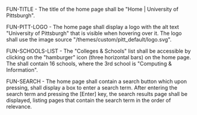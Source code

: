 FUN-TITLE - The title of the home page shall be "Home | University of Pittsburgh".

FUN-PITT-LOGO - The home page shall display a logo with the alt text "University of Pittsburgh" that is visible when hovering over it. The logo shall use the image source "/themes/custom/pitt_default/logo.svg".

FUN-SCHOOLS-LIST - The "Colleges & Schools" list shall be accessible by clicking on the "hamburger" icon (three horizontal bars) on the home page. 
The shall contain 16 schools, where the 3rd school is "Computing & Information".

FUN-SEARCH - The home page shall contain a search button which upon pressing, shall display a box to enter a search term.  After entering the search term and pressing the [Enter] key, the search results page shall be displayed, listing pages that contain the search term in the order of relevance.
